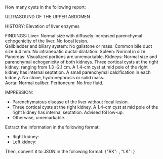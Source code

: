 How many cysts in the following report:
 
  ULTRASOUND OF THE UPPER ABDOMEN

  HISTORY: Elevation of liver enzymes

  FINDINGS:
  Liver: Normal size with diffusely increased parenchymal echogenicity of the liver. No focal lesion.  
  Gallbladder and biliary system: No gallstone or mass. Common bile duct size 6.4 mm. No intrahepatic ductal dilatation. 
  Spleen: Normal in size.
  Pancreas: Visualized portions are unremarkable.
  Kidneys: Normal size and parenchymal echogenicity of both kidneys. Three cortical cysts at the right kidney, ranging from 1.3
 -2.1 cm. A 1.4-cm cyst at mid pole of the right kidney has internal septation. A small parenchymal calcification in each kidne
 y. No stone, hydronephrosis or solid mass.  
  Aorta: Normal caliber. 
  Peritoneum: No free fluid.

  IMPRESSION:
  - Parenchymatous disease of the liver without focal lesion.
  - Three cortical cysts at the right kidney. A 1.4-cm cyst at mid pole of the right kidney has internal septation. Advised fol
 low-up.
  - Otherwise, unremarkable.
 
 
Extract the information in the following format:
- Right kidney: <number-of-cyst>
- Left kidney: <number-of-cyst>
 
Then, convert it to JSON in the following format:
{"RK": <number-of-cyst>, 
"LK": <number-of-cyst>}